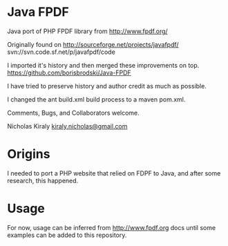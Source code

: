 # Java FPDF
Java port of PHP FPDF library from http://www.fpdf.org/

Originally found on 
http://sourceforge.net/projects/javafpdf/
svn://svn.code.sf.net/p/javafpdf/code

I imported it's history and then merged these improvements on top.
https://github.com/borisbrodski/Java-FPDF

I have tried to preserve history and author credit as much as possible.

I changed the ant build.xml build process to a maven pom.xml.


Comments, Bugs, and Collaborators welcome.

Nicholas Kiraly <kiraly.nicholas@gmail.com>


# Origins
I needed to port a PHP website that relied on FDPF to Java, and after some research, this happened.


# Usage
For now, usage can be inferred from http://www.fpdf.org docs until some examples can be added to this repository.
